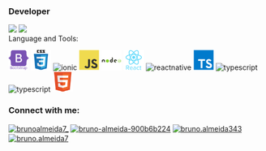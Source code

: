 ### Developer

<div>
  <img height="150em" src="https://github-readme-stats.vercel.app/api?username=brunoFAC&theme=blue-green&include_all_commits=true&count_private=true"/>
  <img height="150em" src="https://github-readme-stats.vercel.app/api/top-langs/?username=brunoFAC&layout=compact&langs_count=16&theme=blue-white"/>
</div>

<div style="display: inline_block><br>
            
<h3 align="left">Language and Tools:</h3>

<p align="left"> 
<img src="https://raw.githubusercontent.com/devicons/devicon/master/icons/bootstrap/bootstrap-plain-wordmark.svg" alt="bootstrap" width="40" height="40"/> 
<img src="https://raw.githubusercontent.com/devicons/devicon/master/icons/css3/css3-original-wordmark.svg" alt="css3" width="40" height="40"/> 
<img src="https://upload.wikimedia.org/wikipedia/commons/d/d1/Ionic_Logo.svg" alt="ionic" width="40" height="40"/>  
<img src="https://raw.githubusercontent.com/devicons/devicon/master/icons/javascript/javascript-original.svg" alt="javascript" width="40" height="40"/> 
<img src="https://raw.githubusercontent.com/devicons/devicon/master/icons/nodejs/nodejs-original-wordmark.svg" alt="nodejs" width="40" height="40"/>
<img src="https://raw.githubusercontent.com/devicons/devicon/master/icons/react/react-original-wordmark.svg" alt="react" width="40" height="40"/> 
<img src="https://reactnative.dev/img/header_logo.svg" alt="reactnative" width="40" height="40"/> 
<img src="https://raw.githubusercontent.com/devicons/devicon/master/icons/typescript/typescript-original.svg" alt="typescript" width="40" height="40"/>
 <img src="https://raw.githubusercontent.com/jmnote/z-icons/master/svg/csharp.svg" alt="typescript" width="40" height="40"/>
 <img src="https://cdn.jsdelivr.net/gh/devicons/devicon/icons/mysql/mysql-original-wordmark.svg" alt="typescript" width="40" height="40"/> 
<img src="https://raw.githubusercontent.com/devicons/devicon/master/icons/html5/html5-original.svg" alt="typescript" width="40" height="40"/>
</p>
              
</div>                             

<div>
<h3 align="left">Connect with me:</h3>
<p align="left">
<a href="https://twitter.com/brunoalmeida7_" target="blank"><img align="center" src="https://raw.githubusercontent.com/rahuldkjain/github-profile-readme-generator/master/src/images/icons/Social/twitter.svg" alt="brunoalmeida7_" height="30" width="40" /></a>
<a href="https://linkedin.com/in/bruno-almeida-900b6b224" target="blank"><img align="center" src="https://raw.githubusercontent.com/rahuldkjain/github-profile-readme-generator/master/src/images/icons/Social/linked-in-alt.svg" alt="bruno-almeida-900b6b224" height="30" width="40" /></a>
<a href="https://fb.com/bruno.almeida343" target="blank"><img align="center" src="https://raw.githubusercontent.com/rahuldkjain/github-profile-readme-generator/master/src/images/icons/Social/facebook.svg" alt="bruno.almeida343" height="30" width="40" /></a>
<a href="https://instagram.com/bruno.almeida7" target="blank"><img align="center" src="https://raw.githubusercontent.com/rahuldkjain/github-profile-readme-generator/master/src/images/icons/Social/instagram.svg" alt="bruno.almeida7" height="30" width="40" /></a>
</p>
